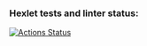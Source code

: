### Hexlet tests and linter status:
[![Actions Status](https://github.com/DropDeadoo/data-analytics-project-100/actions/workflows/hexlet-check.yml/badge.svg)](https://github.com/DropDeadoo/data-analytics-project-100/actions)